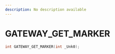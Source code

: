 ```yaml
---
description: No description available 
---
```


# GATEWAY_GET_MARKER

```cpp
int GATEWAY_GET_MARKER(int _Unk0);
```
